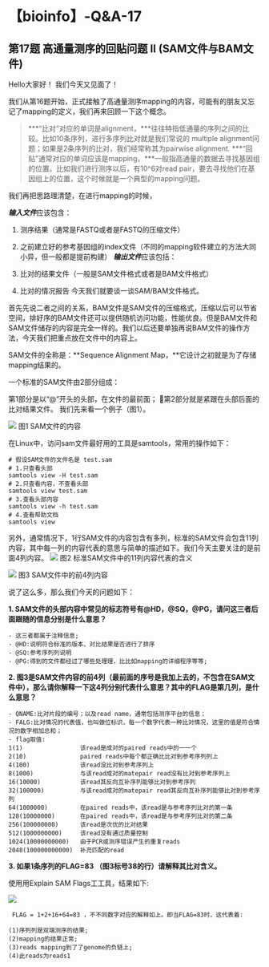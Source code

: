# 【bioinfo】-Q&A-17

## 第17题 高通量测序的回贴问题 II (SAM文件与BAM文件)
Hello大家好！ 我们今天又见面了！

我们从第16题开始，正式接触了高通量测序mapping的内容，可能有的朋友又忘记了mapping的定义，我们再来回顾一下这个概念。

>***“比对“对应的单词是alignment，***往往特指低通量的序列之间的比较。比如10条序列，进行多序列比对就是我们常说的 multiple alignment问题；如果是2条序列的比对，我们经常称其为pairwise alignment.
***“回贴”通常对应的单词应该是mapping，***一般指高通量的数据去寻找基因组的位置。比如我们进行测序以后，有10^6对read pair，要去寻找他们在基因组上的位置，这个时候就是一个典型的mapping问题。

我们再把思路理清楚，在进行mapping的时候，

***输入文件***应该包含：

1. 测序结果（通常是FASTQ或者是FASTQ的压缩文件）
2. 之前建立好的参考基因组的index文件（不同的mapping软件建立的方法大同小异，但一般都是提前构建）
***输出文件***应该包括：

1. 比对的结果文件（一般是SAM文件格式或者是BAM文件格式）
2. 比对的情况报告
今天我们就要谈一谈SAM/BAM文件格式。

首先先说二者之间的关系，BAM文件是SAM文件的压缩格式，压缩以后可以节省空间，排好序的BAM文件还可以提供随机访问功能，性能优良。但是BAM文件和SAM文件储存的内容是完全一样的。我们以后还要单独再说BAM文件的操作方法，今天我们把重点放在文件中的内容上。

SAM文件的全称是：**Sequence Alignment Map，**它设计之初就是为了存储mapping结果的。

一个标准的SAM文件由2部分组成：

第1部分是以“@”开头的头部，在文件的最前面；
第2部分就是紧跟在头部后面的比对结果文件。
我们先来看一个例子（图1）。

![](../../../../../Desktop/md/【bioinfo】-Q-A-17/1.jpg)
图1 SAM文件的内容

在Linux中，访问sam文件最好用的工具是samtools，常用的操作如下：
```
# 假设SAM文件的文件名是 test.sam
# 1.只查看头部
samtools view -H test.sam
# 2.只查看内容，不查看头部
samtools view test.sam
# 3.查看头部内容
samtools view -h test.sam
# 4.查看帮助文档
samtools view
```
另外，通常情况下，1行SAM文件的内容包含有多列，标准的SAM文件会包含11列内容，其中每一列的内容代表的意思与简单的描述如下。我们今天主要关注的是前面4列内容。
![](../../../../../Desktop/md/【bioinfo】-Q-A-17/2.jpg)
图2 标准SAM文件中的11列内容代表的含义

![](../../../../../Desktop/md/【bioinfo】-Q-A-17/3.jpg)
图3 SAM文件中的前4列内容

说了这么多，那么我们今天的问题如下：

**1. SAM文件的头部内容中常见的标志符号有@HD，@SQ，@PG，请问这三者后面跟随的信息分别是什么意思？**
```
- 这三者都属于注释信息;
- @HD:说明符合标准的版本、对比结果是否进行了排序
- @SQ:参考序列列说明
- @PG:得到的文件都经过了哪些处理理，⽐比如mapping的详细程序等等;
```

**2. 图3是SAM文件内容的前4列（最前面的序号是我加上去的，不包含在SAM文件中），那么请你解释一下这4列分别代表什么意思？其中的FLAG是第几列，是什么意思？**
```
- QNAME:比对片段的编号；以及read name，通常包括测序平台的信息；
- FALG:比对情况的代表值，也叫做位标识，每一个数字代表一种比对情况，这里的值是符合情况的数字相加总和；
- flag取值:
1(1)				该read是成对的paired reads中的⼀一个
2(10)				paired reads中每个都正确⽐比对到参考序列列上
4(100)				该read没比对到参考序列上
8(1000)				与该read成对的matepair read没有比对到参考序列上
16(10000)			该read其反向互补序列能够比对到参考序列
32(100000)			与该read成对的matepair read其反向互补序列能够比对到参考序列
64(1000000)			在paired reads中，该read是与参考序列比对的第一条
128(10000000)		在paired reads中，该read是与参考序列比对的第二条
256(100000000)		该read是次优的比对结果
512(1000000000)		该read没有通过质量控制
1024(10000000000)	由于PCR或测序错误产生的重复reads
2048(100000000000)	补充匹配的read
```
**3. 如果1条序列的FLAG=83 （图3标号38的行）请解释其比对含义。**

使⽤用Explain SAM Flags⼯工具，结果如下:

![](../../../../../Desktop/md/【bioinfo】-Q-A-17/3.png)
```
 FLAG = 1+2+16+64=83 ，不不同数字对应的解释如上。即当FLAG=83时，这代表着:

(1)序列列是双端测序的结果;
(2)mapping的结果正常;
(3)reads mapping到了了genome的负链上;
(4)此reads为reads1
```

